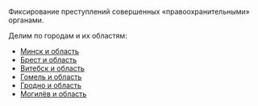 Фиксирование преступлений совершенных «правоохранительными» органами.

Делим по городам и их областям:

- [Минск и область](./minsk)
- [Брест и область](./brest)
- [Витебск и область](./vitebsk)
- [Гомель и область](./gomel)
- [Гродно и область](./grodno)
- [Могилёв и область](./mogilev)
